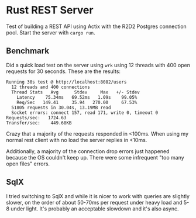 # Rust REST Server

Test of building a REST API using Actix with the R2D2 Postgres connection pool. Start the server with `cargo run`.

## Benchmark

Did a quick load test on the server using `wrk` using 12 threads with 400 open requests for 30 seconds. These are the results:

```
Running 30s test @ http://localhost:8082/users
  12 threads and 400 connections
  Thread Stats   Avg      Stdev     Max   +/- Stdev
    Latency    75.34ms   69.52ms   1.09s    99.05%
    Req/Sec   149.41     35.94   270.00     67.53%
  51805 requests in 30.04s, 13.19MB read
  Socket errors: connect 157, read 171, write 0, timeout 0
Requests/sec:   1724.63
Transfer/sec:    449.68KB
```

Crazy that a majority of the requests responded in <100ms. When using my normal rest client with no load the server replies in <10ms.

Additionally, a majority of the connection drop errors just happened because the OS couldn't keep up. There were some infrequent "too many open files" errors.

## SqlX

I tried switching to SqlX and while it is nicer to work with queries are slightly slower, on the order of about 50-70ms per request under heavy load and 5-8 under light. It's probably an acceptable slowdown and it's also async.
